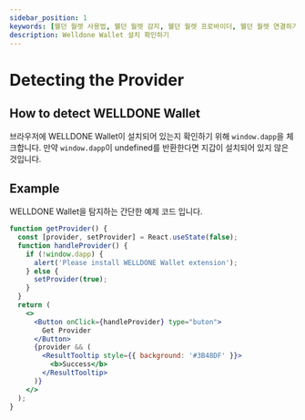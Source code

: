 ```yaml
---
sidebar_position: 1
keywords: [웰던 월렛 사용법, 웰던 월렛 감지, 웰던 월렛 프로바이더, 웰던 월렛 연결하기]
description: Welldone Wallet 설치 확인하기
---
```


# Detecting the Provider

## How to detect WELLDONE Wallet

브라우저에 WELLDONE Wallet이 설치되어 있는지 확인하기 위해 `window.dapp`을 체크합니다. 만약 `window.dapp`이 undefined를 반환한다면 지갑이 설치되어 있지 않은 것입니다.

## Example

WELLDONE Wallet을 탐지하는 간단한 예제 코드 입니다.

```jsx live
function getProvider() {
  const [provider, setProvider] = React.useState(false);
  function handleProvider() {
    if (!window.dapp) {
      alert('Please install WELLDONE Wallet extension');
    } else {
      setProvider(true);
    }
  }
  return (
    <>
      <Button onClick={handleProvider} type="buton">
        Get Provider
      </Button>
      {provider && (
        <ResultTooltip style={{ background: '#3B48DF' }}>
          <b>Success</b>
        </ResultTooltip>
      )}
    </>
  );
}
```
